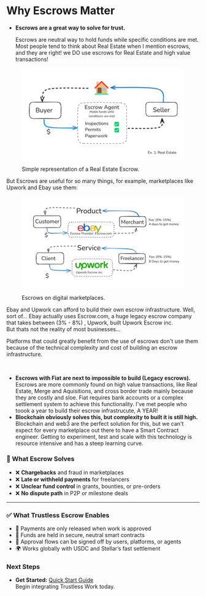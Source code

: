 # Why Escrows Matter



*   **Escrows are a great way to solve for trust.**&#x20;

    Escrows are neutral way to hold funds while specific conditions are met. Most people tend to think about Real Estate when I mention escrows, and they are right! we DO use escrows for Real Estate and high value transactions!

<figure><img src="../.gitbook/assets/image (2) (1) (1) (1) (1) (1) (1) (1).png" alt=""><figcaption><p>Simple representation of a Real Estate Escrow.</p></figcaption></figure>

But Escrows are useful for so many things, for example, marketplaces like Upwork and Ebay use them:&#x20;

<figure><img src="../.gitbook/assets/image (3) (1) (1) (1) (1) (1).png" alt=""><figcaption><p>Escrows on digital marketplaces. </p></figcaption></figure>

Ebay and Upwork can afford to build their own escrow infrastructure. Well, sort of... Ebay actually uses Escrow.com, a huge legacy escrow company that takes between (3% -  8%) , Upwork, built Upwork Escrow inc. \
But thats not the reality of most businesses...&#x20;

Platforms that could greatly benefit from the use of escrows don't use them because of the technical complexity and cost of building an escrow infrastructure.

<figure><img src="../.gitbook/assets/image (4) (1) (1) (1).png" alt=""><figcaption></figcaption></figure>

* **Escrows with Fiat are next to impossible to build (Legacy escrows).**\
  Escrows are more commonly found on high value transactions, like Real Estate, Merge and Aquisitions, and cross border trade mainly because they are costly and sloe. Fiat requires bank accounts or a complex settlement system to achieve this functionality. I've met people who toook a year to build their escrow infrastrucute, A YEAR!
* **Blockchain obviously solves this, but complexity to built it is still high.**\
  Blockchain and web3 are the perfect solution for this, but we can't expect for every marketplace out there to have a Smart Contract engineer. Getting to experiment, test and scale with this technology is resource intensive and has a steep learning curve.



### 🧩 What Escrow Solves

* ❌ **Chargebacks** and fraud in marketplaces
* ❌ **Late or withheld payments** for freelancers
* ❌ **Unclear fund control** in grants, bounties, or pre-orders
* ❌ **No dispute path** in P2P or milestone deals

***

### ✅ What Trustless Escrow Enables

* 💸 Payments are only released when work is approved
* 🔐 Funds are held in secure, neutral smart contracts
* 🤖 Approval flows can be signed off by users, platforms, or agents
* 🌍 Works globally with USDC and Stellar’s fast settlement



### **Next Steps**

* **Get Started:** [Quick Start Guide](../developer-resources/getting-started.md)\
  Begin integrating Trustless Work today.
